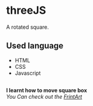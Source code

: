 # threeJS
A rotated square.
## Used language ##
- HTML 
- CSS
- Javascript
## ##
**I learnt how to move square box**\
*You Can check out the [FrintArt](https://Jagrati1213.github.io/threeJS)*
